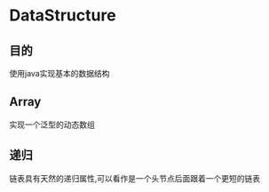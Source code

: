 # DataStructure

## 目的
使用java实现基本的数据结构

## Array
实现一个泛型的动态数组

## 递归
链表具有天然的递归属性,可以看作是一个头节点后面跟着一个更短的链表